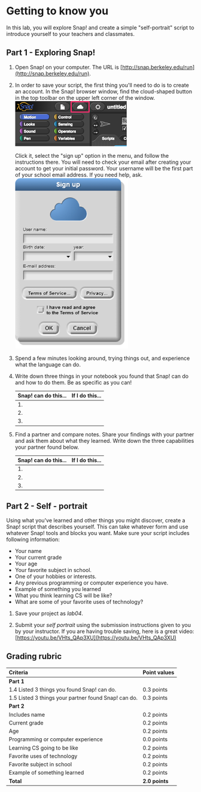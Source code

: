 # Getting to know you

In this lab, you will explore Snap! and create a simple "self-portrait" script to introduce yourself to your teachers and classmates.

## Part 1 - Exploring Snap!

1. Open Snap! on your computer.  The URL is [http://snap.berkeley.edu/run](http://snap.berkeley.edu/run).

2. In order to save your script, the first thing you'll need to do is to create an account. In the Snap! browser window, find the cloud-shaped button in the top toolbar on the upper left corner of the window.
    ![The cloud menu button](images/cloud_button.png)

    Click it, select the "sign up" option in the menu, and follow the instructions there. You will need to check your email after creating your account to get your initial password.  Your username will be the first part of your school email address.  If you need help, ask.
    ![Sign up window](images/sign_up_page.png)

3. Spend a few minutes looking around, trying things out, and experience what the language can do.

4. Write down three things in your notebook you found that Snap! can do and how to do them. Be as specific as you can!

     | Snap! can do this...| If I do this... |
     | --- | --- |
     | 1.  |     |
     | 2.  |     |
     | 3.  |   |

5. Find a partner and compare notes.  Share your findings with your partner and ask them about what they learned.  Write down the three capabilities your partner found below.

     | Snap! can do this... | If I do this... |
     | --- | --- |
     | 1.  |     |
     | 2.  |     |
     | 3.  |     |

## Part 2 - Self - portrait

Using what you've learned and other things you might discover, create a Snap! script that describes yourself. This can take whatever form and use whatever Snap! tools and blocks you want. Make sure your script includes following information:

* Your name
* Your current grade
* Your age
* Your favorite subject in school.
* One of your hobbies or interests.
* Any previous programming or computer experience you have.
* Example of something you learned
* What you think learning CS will be like?
* What are some of your favorite uses of technology?

1. Save your project as _lab04_.

2. Submit your _self portrait_ using the submission instructions given to you by your instructor. If you are having trouble saving, here is a great video:  [https://youtu.be/VHts_QAp3XU](https://youtu.be/VHts_QAp3XU)

## Grading rubric

| **Criteria** | Point values |
| :--------- | :--- |
| **Part 1** | |
| 1.4 Listed 3 things you found Snap! can do. | 0.3 points |
| 1.5 Listed 3 things your partner found Snap! can do. | 0.3 points     |
| **Part 2** | |
| Includes name | 0.2 points |
| Current grade | 0.2 points |
| Age | 0.2 points     |
| Programming or computer experience | 0.0 points |
| Learning CS going to be like | 0.2 points |
| Favorite uses of technology | 0.2 points |
| Favorite subject in school | 0.2 points |
| Example of something learned | 0.2 points |
| **Total** | **2.0 points** |
